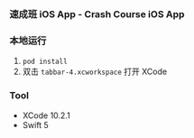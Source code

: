 ###  速成班 iOS App - Crash Course iOS App

### 本地运行
1. `pod install`
2. 双击 `tabbar-4.xcworkspace` 打开 XCode

### Tool
* XCode 10.2.1
* Swift 5
